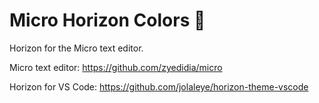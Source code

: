 # Micro Horizon Colors 🌅

Horizon for the Micro text editor.

Micro text editor: https://github.com/zyedidia/micro

Horizon for VS Code: https://github.com/jolaleye/horizon-theme-vscode
